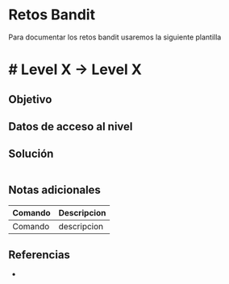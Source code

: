 # Retos Bandit

Para documentar los retos bandit usaremos la siguiente plantilla

# # Level X → Level X

## Objetivo

## Datos de acceso al nivel

## Solución
```bash
```
## Notas adicionales
| Comando | Descripcion |
|---------|-------------|
| Comando | descripcion |

## Referencias
- []()